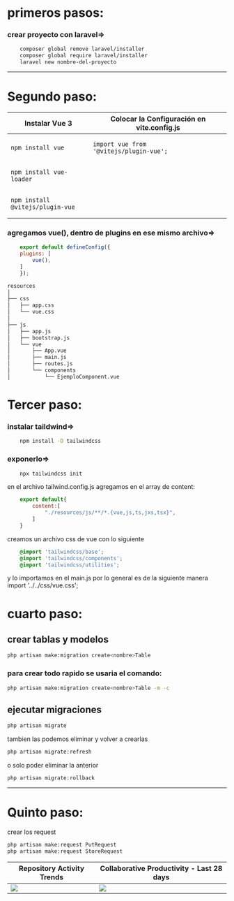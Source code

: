 <style>
    .padre{
        display:flex;
        flex-direction:row;
        gap: 4%;
    }
</style>

# primeros pasos:

### crear proyecto con laravel=>

```bash
    composer global remove laravel/installer
    composer global require laravel/installer
    laravel new nombre-del-proyecto
```

<hr>

# Segundo paso:

| Instalar Vue 3 | Colocar la Configuración en vite.config.js|
| ----------- | ----------- |
|<pre><code class="bash">npm install vue</code></pre>| <pre><code class="javascript">import vue from '@vitejs/plugin-vue';</code></pre> |
|<pre><code class="bash">npm install vue-loader</code></pre>| |
|<pre><code class="bash">npm install @vitejs/plugin-vue</code></pre>| |

### agregamos vue(), dentro de plugins en ese mismo archivo=>
```javascript
    export default defineConfig({
    plugins: [
        vue(),
    ]
    });
```

```bash
resources
│
├── css
│   ├── app.css
│   └── vue.css
│
├── js
│   ├── app.js
│   ├── bootstrap.js
│   └── vue
│       ├── App.vue
│       ├── main.js
│       ├── routes.js
│       └── components
│           └── EjemploComponent.vue
```

# Tercer paso:
### instalar taildwind=>
```bash
    npm install -D tailwindcss
```
### exponerlo=>
```bash
    npx tailwindcss init
```

en el archivo tailwind.config.js agregamos en el array de content:

```javascript
    export default{
        content:[
            "./resources/js/**/*.{vue,js,ts,jxs,tsx}",
        ]
    }
```
creamos un archivo css de vue con lo siguiente

```css
    @import 'tailwindcss/base';
    @import 'tailwindcss/components';
    @import 'tailwindcss/utilities';
```

y lo importamos en el main.js por lo general es de la siguiente manera
import '../../css/vue.css';

# cuarto paso:
## crear tablas y modelos

```bash
php artisan make:migration create<nombre>Table
```

### para crear todo rapido se usaria el comando:

```bash
php artisan make:migration create<nombre>Table -m -c
```

## ejecutar migraciones

```bash
php artisan migrate
```

tambien las podemos eliminar y volver a crearlas

```bash
php artisan migrate:refresh
```

o solo poder eliminar la anterior

```bash
php artisan migrate:rollback
```

<hr/>


# Quinto paso:
crear los request

```bash
php artisan make:request PutRequest
php artisan make:request StoreRequest
```

| Repository Activity Trends | Collaborative Productivity - Last 28 days |
| ----------- | ----------- |
|<img src="https://next.ossinsight.io/widgets/official/compose-activity-trends/thumbnail.png?repo_id=41986369&image_size=auto" />|<img src="https://next.ossinsight.io/widgets/official/compose-last-28-days-collaborative-productivity/thumbnail.png?repo_id=41986369&image_size=auto" />|
